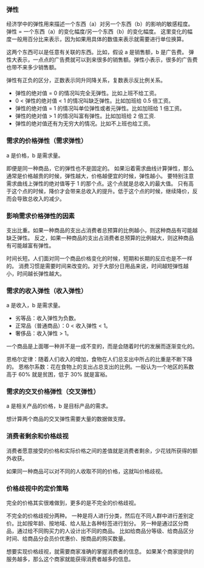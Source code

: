### 弹性

经济学中的弹性用来描述一个东西（a）对另一个东西（b）的影响的敏感程度。
弹性 = 一个东西（a）的变化幅度/另一个东西（b）的变化幅度。
这里变化的幅度一般用百分比来表示，因为如果用具体的数值来表示就需要进行单位换算。

这两个东西可以是任意有关联的东西。比如，假设 a 是销售额，b 是广告费。
弹性大表示，一点点的广告费就可以到来很多的销售额。弹性小表示，很多的广告费也带不来多少销售额。

弹性有正负的区分，正数表示同升同降关系，复数表示反比例关系。

- 弹性的绝对值 = 0 的情况叫完全无弹性。比如上班不给工资。
- 0 < 弹性的绝对值 < 1 的情况叫缺乏弹性。比如加班给 0.5 倍工资。
- 弹性的绝对值 = 1 的情况叫单位弹性或者元弹性。比如加班给 1 倍工资。
- 弹性的绝对值 > 1 的情况叫富有弹性。比如加班给 2 倍工资.
- 弹性的绝对值还有为无穷大的情况。比如不上班也给工资。

### 需求的价格弹性（需求弹性）

a 是价格，b 是需求量。

即便是同一种商品，它的弹性也不是固定的。
如果沿着需求曲线计算弹性，那么通常是价格越贵的时候，弹性越大，价格越便宜的时候，弹性越小。
要特别注意需求曲线上弹性的绝对值等于 1 的那个点。这个点就是总收入的最大值。
只有高于这个点的时候，降价才会带来总收入的提升。低于这个点的时候，继续降价，反而会导致总收入的减少。

### 影响需求价格弹性的因素

支出比重。如果一种商品的支出占消费者总预算的比例越小，则这种商品有可能越缺乏弹性。
反之，如果一种商品的支出占消费者总预算的比例越大，则这种商品有可能越富有弹性。

时间长短。人们面对同一个商品价格变化的时候，短期和长期的反应也是不一样的。
消费习惯是需要时间来改变的。对于大部分日用品来说，时间越短弹性越小，时间越长弹性越大。

### 需求的收入弹性（收入弹性）

a 是收入，b 是需求量。

- 劣等品：收入弹性为负数。
- 正常品（普通商品）：0 < 收入弹性 < 1。
- 奢侈品：收入弹性 > 1。

一个商品是上面哪一种并不是一成不变的，而是会随着时代的发展而逐渐变化的。

恩格尔定律：随着人们收入的增加，食物在人们总支出中所占的比重是不断下降的。
恩格尔系数：花在食物上的支出占总支出的比例。一般认为一个地区的系数高于 60% 就是贫困，低于 30% 就是富裕。

### 需求的交叉价格弹性（交叉弹性）

a 是相关产品的价格，b 是目标产品的需求。

想计算两个商品的交叉弹性需要大量的数据做支撑。

### 消费者剩余和价格歧视

消费者愿意接受的价格和实际价格之间的差值就是消费者剩余，少花钱所获得的额外收获。

如果同一种商品可以对不同的人收取不同的价格，这就叫价格歧视。

### 价格歧视中的定价策略

完全的价格其实很难做到，更多的是不完全的价格歧视。

不完全的价格歧视分两种。
一种是将人进行分类，然后在不同人群中进行差别定价。比如按年龄、按地域、给人贴上各种标签进行划分。
另一种是通过区分商品，通过给不同购买力的人设计出不同的商品。
比如给商品分等级、给商品区分时间、给商品分会员价优惠价、按商品的购买数量。

想要实现价格歧视，就需要商家准确的掌握消费者的信息。
如果某个商家提供的服务越多，那么这个商家就能获得消费者越多的信息。


